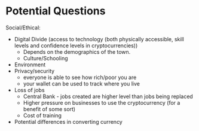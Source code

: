 # Potential Questions

Social/Ethical:
- Digital Divide (access to technology (both physically accessible, skill levels and confidence levels in cryptocurrencies))
  - Depends on the demographics of the town.
  - Culture/Schooling
- Environment
- Privacy/security
  - everyone is able to see how rich/poor you are
  - your wallet can be used to track where you live
- Loss of jobs
  - Central Bank - jobs created are higher level than jobs being replaced
  - Higher pressure on businesses to use the cryptocurrency (for a benefit of some sort)
  - Cost of training
- Potential differences in converting currency